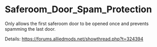 # Saferoom_Door_Spam_Protection
Only allows the first saferoom door to be opened once and prevents spamming the last door.

Details: https://forums.alliedmods.net/showthread.php?t=324394
